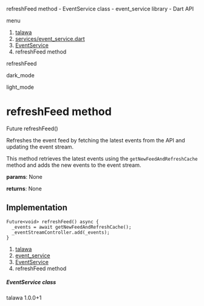




refreshFeed method - EventService class - event\_service library - Dart API







menu

1. [talawa](../../index.html)
2. [services/event\_service.dart](../../services_event_service/services_event_service-library.html)
3. [EventService](../../services_event_service/EventService-class.html)
4. refreshFeed method

refreshFeed


dark\_mode

light\_mode




# refreshFeed method


Future<void>
refreshFeed()

Refreshes the event feed by fetching the latest events from the API and updating the event stream.

This method retrieves the latest events using the `getNewFeedAndRefreshCache` method and adds the new events
to the event stream.

**params**:
None

**returns**:
None


## Implementation

```
Future<void> refreshFeed() async {
  _events = await getNewFeedAndRefreshCache();
  _eventStreamController.add(_events);
}
```

 


1. [talawa](../../index.html)
2. [event\_service](../../services_event_service/services_event_service-library.html)
3. [EventService](../../services_event_service/EventService-class.html)
4. refreshFeed method

##### EventService class





talawa
1.0.0+1






